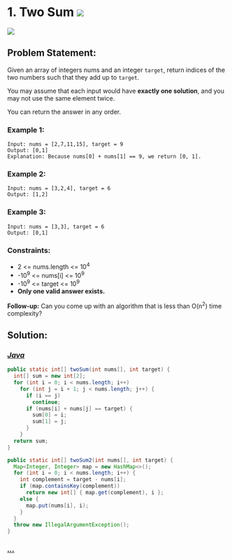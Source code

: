 # 1. Two Sum [![][share]](https://leetcode.com/problems/two-sum)

![][easy]

## Problem Statement:

Given an array of integers nums and an integer `target`, return indices of the two numbers such that they add up to `target`.

You may assume that each input would have **exactly one solution**, and you may not use the same element twice.

You can return the answer in any order.

### Example 1:

```
Input: nums = [2,7,11,15], target = 9
Output: [0,1]
Explanation: Because nums[0] + nums[1] == 9, we return [0, 1].
```

### Example 2:

```
Input: nums = [3,2,4], target = 6
Output: [1,2]
```

### Example 3:

```
Input: nums = [3,3], target = 6
Output: [0,1]
```

### Constraints:

- 2 <= nums.length <= 10<sup>4</sup>
- -10<sup>9</sup> <= nums[i] <= 10<sup>9</sup>
- -10<sup>9</sup> <= target <= 10<sup>9</sup>
- **Only one valid answer exists.**

**Follow-up:** Can you come up with an algorithm that is less than O(n<sup>2</sup>) time complexity?

## Solution:

### [_Java_](./TwoSum.java)

```java
public static int[] twoSum(int nums[], int target) {
  int[] sum = new int[2];
  for (int i = 0; i < nums.length; i++)
    for (int j = i + 1; j < nums.length; j++) {
      if (i == j)
        continue;
      if (nums[i] + nums[j] == target) {
        sum[0] = i;
        sum[1] = j;
      }
    }
  return sum;
}

public static int[] twoSum2(int nums[], int target) {
  Map<Integer, Integer> map = new HashMap<>();
  for (int i = 0; i < nums.length; i++) {
    int complement = target - nums[i];
    if (map.containsKey(complement))
      return new int[] { map.get(complement), i };
    else {
      map.put(nums[i], i);
    }
  }
  throw new IllegalArgumentException();
}
```

### [_..._]()

```

```

<!----------------------------------{ link }--------------------------------->

[share]: https://img.icons8.com/external-anggara-blue-anggara-putra/20/000000/external-share-user-interface-basic-anggara-blue-anggara-putra-2.png
[easy]: https://img.shields.io/badge/Difficulty-Easy-bright.svg
[medium]: https://img.shields.io/badge/Difficulty-Medium-yellow.svg
[hard]: https://img.shields.io/badge/Difficulty-Hard-red.svg

